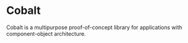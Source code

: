 # Cobalt
Cobalt is a multipurpose proof-of-concept library for applications with component-object architecture.
